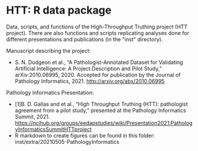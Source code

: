 # HTT: R data package

Data, scripts, and functions of the High-Throughput
Truthing project (HTT project). There are also functions
and scripts replicating analyses done for different
presentations and publications (in the "inst" directory).

Manuscript describing the project:
* S. N. Dudgeon et al., “A Pathologist-Annotated Dataset for Validating Artificial Intelligence: A Project Description and Pilot Study,” arXiv:2010.06995, 2020. Accepted for publication by the Journal of Pathology Informatics, 2021. http://arxiv.org/abs/2010.06995

Pathology Informatics Presentation:
* [1]B. D. Gallas and et al., “High Throughput Truthing (HTT): pathologist agreement from a pilot study,” presented at the Pathology Informatics Summit, 2021.  https://ncihub.org/groups/eedapstudies/wiki/Presentation2021:PathologyInformaticsSummitHTTproject
* R markdown to create figures can be found in this folder: inst/extra/20210505-PathologyInformatics


